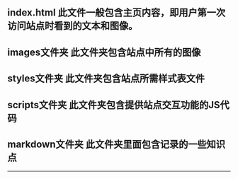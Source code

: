 ## index.html   此文件一般包含主页内容，即用户第一次访问站点时看到的文本和图像。   
## images文件夹   此文件夹包含站点中所有的图像 
## styles文件夹   此文件夹包含站点所需样式表文件  
## scripts文件夹    此文件夹包含提供站点交互功能的JS代码   
## markdown文件夹   此文件夹里面包含记录的一些知识点
-------------------------------------------------------------------------------
